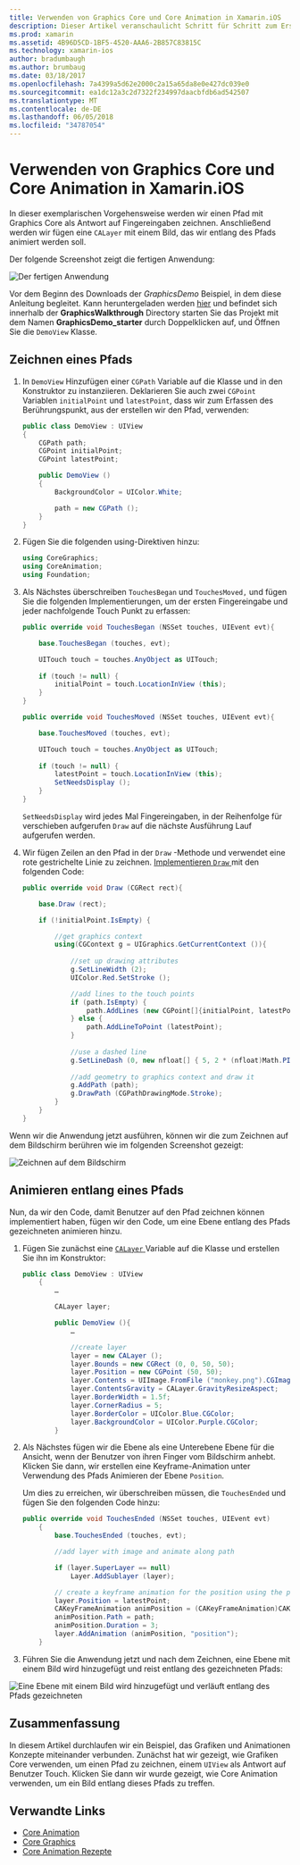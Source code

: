 ```yaml
---
title: Verwenden von Graphics Core und Core Animation in Xamarin.iOS
description: Dieser Artikel veranschaulicht Schritt für Schritt zum Erstellen einer Anwendung, die Core-Grafiken und Core Animation verwendet. Es wird gezeigt, wie auf dem Bildschirm als Antwort auf Benutzer Touch gezeichnet werden soll und wie ein Bild entlang eines Pfads animiert.
ms.prod: xamarin
ms.assetid: 4B96D5CD-1BF5-4520-AAA6-2B857C83815C
ms.technology: xamarin-ios
author: bradumbaugh
ms.author: brumbaug
ms.date: 03/18/2017
ms.openlocfilehash: 7a4399a5d62e2000c2a15a65da8e0e427dc039e0
ms.sourcegitcommit: ea1dc12a3c2d7322f234997daacbfdb6ad542507
ms.translationtype: MT
ms.contentlocale: de-DE
ms.lasthandoff: 06/05/2018
ms.locfileid: "34787054"
---
```

# <a name="using-core-graphics-and-core-animation-in-xamarinios"></a>Verwenden von Graphics Core und Core Animation in Xamarin.iOS

In dieser exemplarischen Vorgehensweise werden wir einen Pfad mit Graphics Core als Antwort auf Fingereingaben zeichnen. Anschließend werden wir fügen eine `CALayer` mit einem Bild, das wir entlang des Pfads animiert werden soll.

Der folgende Screenshot zeigt die fertigen Anwendung:

![](graphics-animation-walkthrough-images/00-final-app.png "Der fertigen Anwendung")

Vor dem Beginn des Downloads der *GraphicsDemo* Beispiel, in dem diese Anleitung begleitet. Kann heruntergeladen werden [hier](https://developer.xamarin.com/samples/monotouch/GraphicsAndAnimation/) und befindet sich innerhalb der **GraphicsWalkthrough** Directory starten Sie das Projekt mit dem Namen **GraphicsDemo_starter** durch Doppelklicken auf, und Öffnen Sie die `DemoView` Klasse.

## <a name="drawing-a-path"></a>Zeichnen eines Pfads


1. In `DemoView` Hinzufügen einer `CGPath` Variable auf die Klasse und in den Konstruktor zu instanziieren. Deklarieren Sie auch zwei `CGPoint` Variablen `initialPoint` und `latestPoint`, dass wir zum Erfassen des Berührungspunkt, aus der erstellen wir den Pfad, verwenden:
    
    ```csharp
    public class DemoView : UIView
    {
        CGPath path;
        CGPoint initialPoint;
        CGPoint latestPoint;
    
        public DemoView ()
        {
            BackgroundColor = UIColor.White;
    
            path = new CGPath ();
        }
    }
    ```

2. Fügen Sie die folgenden using-Direktiven hinzu:

    ```csharp
    using CoreGraphics;
    using CoreAnimation;
    using Foundation;
    ```

3. Als Nächstes überschreiben `TouchesBegan` und `TouchesMoved,` und fügen Sie die folgenden Implementierungen, um der ersten Fingereingabe und jeder nachfolgende Touch Punkt zu erfassen:

    ```csharp
    public override void TouchesBegan (NSSet touches, UIEvent evt){
    
        base.TouchesBegan (touches, evt);
    
        UITouch touch = touches.AnyObject as UITouch;
        
        if (touch != null) {
            initialPoint = touch.LocationInView (this);
        }
    }
    
    public override void TouchesMoved (NSSet touches, UIEvent evt){
    
        base.TouchesMoved (touches, evt);
    
        UITouch touch = touches.AnyObject as UITouch;
        
        if (touch != null) {
            latestPoint = touch.LocationInView (this);
            SetNeedsDisplay ();
        }
    }
    ```

    `SetNeedsDisplay` wird jedes Mal Fingereingaben, in der Reihenfolge für verschieben aufgerufen `Draw` auf die nächste Ausführung Lauf aufgerufen werden.

4. Wir fügen Zeilen an den Pfad in der `Draw` -Methode und verwendet eine rote gestrichelte Linie zu zeichnen. [Implementieren `Draw` ](~/ios/platform/graphics-animation-ios/core-graphics.md) mit den folgenden Code:

    ```csharp
    public override void Draw (CGRect rect){
    
        base.Draw (rect);
    
        if (!initialPoint.IsEmpty) {
    
            //get graphics context
            using(CGContext g = UIGraphics.GetCurrentContext ()){
                    
                //set up drawing attributes
                g.SetLineWidth (2);
                UIColor.Red.SetStroke ();
    
                //add lines to the touch points
                if (path.IsEmpty) {
                    path.AddLines (new CGPoint[]{initialPoint, latestPoint});
                } else {
                    path.AddLineToPoint (latestPoint);
                }
            
                //use a dashed line
                g.SetLineDash (0, new nfloat[] { 5, 2 * (nfloat)Math.PI });
                                
                //add geometry to graphics context and draw it
                g.AddPath (path);       
                g.DrawPath (CGPathDrawingMode.Stroke);
            }
        }
    }
    ```

Wenn wir die Anwendung jetzt ausführen, können wir die zum Zeichnen auf dem Bildschirm berühren wie im folgenden Screenshot gezeigt:

![](graphics-animation-walkthrough-images/01-path.png "Zeichnen auf dem Bildschirm")

## <a name="animating-along-a-path"></a>Animieren entlang eines Pfads

Nun, da wir den Code, damit Benutzer auf den Pfad zeichnen können implementiert haben, fügen wir den Code, um eine Ebene entlang des Pfads gezeichneten animieren hinzu.

1. Fügen Sie zunächst eine [ `CALayer` ](~/ios/platform/graphics-animation-ios/core-animation.md) Variable auf die Klasse und erstellen Sie ihn im Konstruktor:

    ```csharp
    public class DemoView : UIView
        {
            …
    
            CALayer layer;
    
            public DemoView (){
                …
    
                //create layer
                layer = new CALayer ();
                layer.Bounds = new CGRect (0, 0, 50, 50);
                layer.Position = new CGPoint (50, 50);
                layer.Contents = UIImage.FromFile ("monkey.png").CGImage;
                layer.ContentsGravity = CALayer.GravityResizeAspect;
                layer.BorderWidth = 1.5f;
                layer.CornerRadius = 5;
                layer.BorderColor = UIColor.Blue.CGColor;
                layer.BackgroundColor = UIColor.Purple.CGColor;
            }
    ```

2. Als Nächstes fügen wir die Ebene als eine Unterebene Ebene für die Ansicht, wenn der Benutzer von ihren Finger vom Bildschirm anhebt. Klicken Sie dann, wir erstellen eine Keyframe-Animation unter Verwendung des Pfads Animieren der Ebene `Position`.

    Um dies zu erreichen, wir überschreiben müssen, die `TouchesEnded` und fügen Sie den folgenden Code hinzu:

    ```csharp
    public override void TouchesEnded (NSSet touches, UIEvent evt)
        {
            base.TouchesEnded (touches, evt);

            //add layer with image and animate along path

            if (layer.SuperLayer == null)
                Layer.AddSublayer (layer);

            // create a keyframe animation for the position using the path
            layer.Position = latestPoint;
            CAKeyFrameAnimation animPosition = (CAKeyFrameAnimation)CAKeyFrameAnimation.FromKeyPath ("position");
            animPosition.Path = path;
            animPosition.Duration = 3;
            layer.AddAnimation (animPosition, "position");
        }
    ```

3. Führen Sie die Anwendung jetzt und nach dem Zeichnen, eine Ebene mit einem Bild wird hinzugefügt und reist entlang des gezeichneten Pfads:

![](graphics-animation-walkthrough-images/00-final-app.png "Eine Ebene mit einem Bild wird hinzugefügt und verläuft entlang des Pfads gezeichneten")

## <a name="summary"></a>Zusammenfassung

In diesem Artikel durchlaufen wir ein Beispiel, das Grafiken und Animationen Konzepte miteinander verbunden. Zunächst hat wir gezeigt, wie Grafiken Core verwenden, um einen Pfad zu zeichnen, einem `UIView` als Antwort auf Benutzer Touch. Klicken Sie dann wir wurde gezeigt, wie Core Animation verwenden, um ein Bild entlang dieses Pfads zu treffen.


## <a name="related-links"></a>Verwandte Links

- [Core Animation](~/ios/platform/graphics-animation-ios/core-animation.md)
- [Core Graphics](~/ios/platform/graphics-animation-ios/core-graphics.md)
- [Core Animation Rezepte](https://developer.xamarin.com/recipes/ios/animation/coreanimation)
